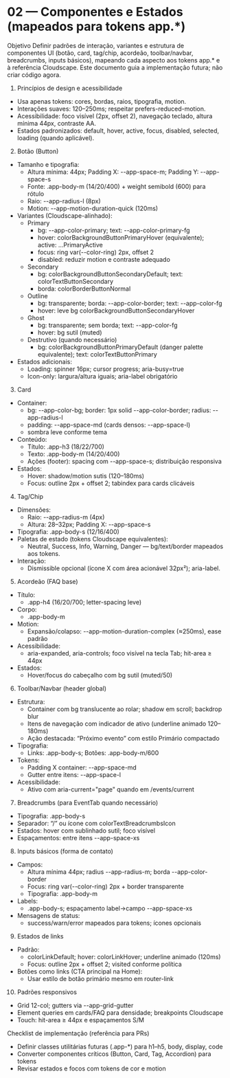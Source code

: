 # 02 — Componentes e Estados (mapeados para tokens app.*)

Objetivo
Definir padrões de interação, variantes e estrutura de componentes UI (botão, card, tag/chip, acordeão, toolbar/navbar, breadcrumbs, inputs básicos), mapeando cada aspecto aos tokens app.* e à referência Cloudscape. Este documento guia a implementação futura; não criar código agora.

1) Princípios de design e acessibilidade
- Usa apenas tokens: cores, bordas, raios, tipografia, motion.
- Interações suaves: 120–250ms; respeitar prefers-reduced-motion.
- Acessibilidade: foco visível (2px, offset 2), navegação teclado, altura mínima 44px, contraste AA.
- Estados padronizados: default, hover, active, focus, disabled, selected, loading (quando aplicável).

2) Botão (Button)
- Tamanho e tipografia:
  - Altura mínima: 44px; Padding X: --app-space-m; Padding Y: --app-space-s
  - Fonte: .app-body-m (14/20/400) + weight semibold (600) para rótulo
  - Raio: --app-radius-l (8px)
  - Motion: --app-motion-duration-quick (120ms)
- Variantes (Cloudscape-alinhado):
  - Primary
    - bg: --app-color-primary; text: --app-color-primary-fg
    - hover: colorBackgroundButtonPrimaryHover (equivalente); active: ...PrimaryActive
    - focus: ring var(--color-ring) 2px, offset 2
    - disabled: reduzir motion e contraste adequado
  - Secondary
    - bg: colorBackgroundButtonSecondaryDefault; text: colorTextButtonSecondary
    - borda: colorBorderButtonNormal
  - Outline
    - bg: transparente; borda: --app-color-border; text: --app-color-fg
    - hover: leve bg colorBackgroundButtonSecondaryHover
  - Ghost
    - bg: transparente; sem borda; text: --app-color-fg
    - hover: bg sutil (muted)
  - Destrutivo (quando necessário)
    - bg: colorBackgroundButtonPrimaryDefault (danger palette equivalente); text: colorTextButtonPrimary
- Estados adicionais:
  - Loading: spinner 16px; cursor progress; aria-busy=true
  - Icon-only: largura/altura iguais; aria-label obrigatório

3) Card
- Container:
  - bg: --app-color-bg; border: 1px solid --app-color-border; radius: --app-radius-l
  - padding: --app-space-md (cards densos: --app-space-l)
  - sombra leve conforme tema
- Conteúdo:
  - Título: .app-h3 (18/22/700)
  - Texto: .app-body-m (14/20/400)
  - Ações (footer): spacing com --app-space-s; distribuição responsiva
- Estados:
  - Hover: shadow/motion sutis (120–180ms)
  - Focus: outline 2px + offset 2; tabindex para cards clicáveis

4) Tag/Chip
- Dimensões:
  - Raio: --app-radius-m (4px)
  - Altura: 28–32px; Padding X: --app-space-s
- Tipografia: .app-body-s (12/16/400)
- Paletas de estado (tokens Cloudscape equivalentes):
  - Neutral, Success, Info, Warning, Danger — bg/text/border mapeados aos tokens.
- Interação:
  - Dismissible opcional (ícone X com área acionável 32px²); aria-label.

5) Acordeão (FAQ base)
- Título:
  - .app-h4 (16/20/700; letter-spacing leve)
- Corpo:
  - .app-body-m
- Motion:
  - Expansão/colapso: --app-motion-duration-complex (≈250ms), ease padrão
- Acessibilidade:
  - aria-expanded, aria-controls; foco visível na tecla Tab; hit-area ≥ 44px
- Estados:
  - Hover/focus do cabeçalho com bg sutil (muted/50)

6) Toolbar/Navbar (header global)
- Estrutura:
  - Container com bg translucente ao rolar; shadow em scroll; backdrop blur
  - Itens de navegação com indicador de ativo (underline animado 120–180ms)
  - Ação destacada: “Próximo evento” com estilo Primário compactado
- Tipografia:
  - Links: .app-body-s; Botões: .app-body-m/600
- Tokens:
  - Padding X container: --app-space-md
  - Gutter entre itens: --app-space-l
- Acessibilidade:
  - Ativo com aria-current="page" quando em /events/current

7) Breadcrumbs (para EventTab quando necessário)
- Tipografia: .app-body-s
- Separador: “/” ou ícone com colorTextBreadcrumbsIcon
- Estados: hover com sublinhado sutil; foco visível
- Espaçamentos: entre itens --app-space-xs

8) Inputs básicos (forma de contato)
- Campos:
  - Altura mínima 44px; radius --app-radius-m; borda --app-color-border
  - Focus: ring var(--color-ring) 2px + border transparente
  - Tipografia: .app-body-m
- Labels:
  - .app-body-s; espaçamento label→campo --app-space-xs
- Mensagens de status:
  - success/warn/error mapeados para tokens; ícones opcionais

9) Estados de links
- Padrão:
  - colorLinkDefault; hover: colorLinkHover; underline animado (120ms)
  - Focus: outline 2px + offset 2; visited conforme política
- Botões como links (CTA principal na Home):
  - Usar estilo de botão primário mesmo em router-link

10) Padrões responsivos
- Grid 12-col; gutters via --app-grid-gutter
- Element queries em cards/FAQ para densidade; breakpoints Cloudscape
- Touch: hit-area ≥ 44px e espaçamentos S/M

Checklist de implementação (referência para PRs)
- Definir classes utilitárias futuras (.app-*) para h1–h5, body, display, code
- Converter componentes críticos (Button, Card, Tag, Accordion) para tokens
- Revisar estados e focos com tokens de cor e motion